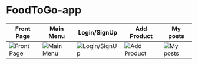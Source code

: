 # FoodToGo-app

| Front Page | Main Menu | Login/SignUp | Add Product | My posts |
|------------|-----------|--------------|-------------|-------------|
| ![Front Page](https://github.com/Programmation-Plateforme-Mobile-UQAC/FoodToGo/assets/54989878/0b4e824d-10f3-4b12-b78f-dd447033ce66) | ![Main Menu](https://github.com/Programmation-Plateforme-Mobile-UQAC/FoodToGo/assets/54989878/5d61618d-0eeb-4528-b1e7-5aac1b4c5ce7) | ![Login/SignUp](https://github.com/Programmation-Plateforme-Mobile-UQAC/FoodToGo/assets/54989878/5dc64ddd-12af-412d-a252-54d1d936f3cd) | ![Add Product](https://github.com/Programmation-Plateforme-Mobile-UQAC/FoodToGo/assets/54989878/5711f327-5bb2-4966-82c5-983d44fb09be) | ![My posts](https://github.com/Programmation-Plateforme-Mobile-UQAC/FoodToGo/assets/54989878/3a67ef6e-9c55-4546-a20a-db675bb0bfe5)








